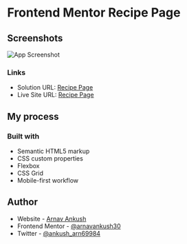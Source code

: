 
# Frontend Mentor Recipe Page




## Screenshots

![App Screenshot](https://github.com/arnavankush30/Recipe-Page/assets/132573434/513f8834-d3ed-42e3-a27b-279ab2134bb3)

### Links

- Solution URL: [Recipe Page](https://your-solution-url.com)
- Live Site URL: [Recipe Page]( https://arnavankush30.github.io/Recipe-Page/)

## My process

### Built with

- Semantic HTML5 markup
- CSS custom properties
- Flexbox
- CSS Grid
- Mobile-first workflow


## Author

- Website - [Arnav Ankush](https://arnavankush30.github.io/My-Personal-Website/)
- Frontend Mentor - [@arnavankush30](https://www.frontendmentor.io/profile/arnavankush30)
- Twitter - [@ankush_arn69984](https://x.com/ankush_arn69984)

